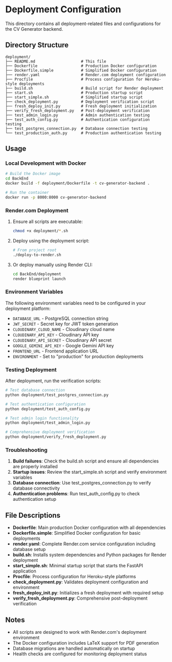# Deployment Configuration

This directory contains all deployment-related files and configurations for the CV Generator backend.

## Directory Structure

```
deployment/
├── README.md                    # This file
├── Dockerfile                   # Production Docker configuration
├── Dockerfile.simple            # Simplified Docker configuration
├── render.yaml                  # Render.com deployment configuration
├── Procfile                     # Process configuration for Heroku-style deployments
├── build.sh                     # Build script for Render deployment
├── start.sh                     # Production startup script
├── start_simple.sh              # Simplified startup script
├── check_deployment.py          # Deployment verification script
├── fresh_deploy_init.py         # Fresh deployment initialization
├── verify_fresh_deployment.py   # Post-deployment verification
├── test_admin_login.py          # Admin authentication testing
├── test_auth_config.py          # Authentication configuration testing
├── test_postgres_connection.py  # Database connection testing
└── test_production_auth.py      # Production authentication testing
```

## Usage

### Local Development with Docker

```bash
# Build the Docker image
cd BackEnd
docker build -f deployment/Dockerfile -t cv-generator-backend .

# Run the container
docker run -p 8000:8000 cv-generator-backend
```

### Render.com Deployment

1. Ensure all scripts are executable:
   ```bash
   chmod +x deployment/*.sh
   ```

2. Deploy using the deployment script:
   ```bash
   # From project root
   ./deploy-to-render.sh
   ```

3. Or deploy manually using Render CLI:
   ```bash
   cd BackEnd/deployment
   render blueprint launch
   ```

### Environment Variables

The following environment variables need to be configured in your deployment platform:

- `DATABASE_URL` - PostgreSQL connection string
- `JWT_SECRET` - Secret key for JWT token generation
- `CLOUDINARY_CLOUD_NAME` - Cloudinary cloud name
- `CLOUDINARY_API_KEY` - Cloudinary API key
- `CLOUDINARY_API_SECRET` - Cloudinary API secret
- `GOOGLE_GEMINI_API_KEY` - Google Gemini API key
- `FRONTEND_URL` - Frontend application URL
- `ENVIRONMENT` - Set to "production" for production deployments

### Testing Deployment

After deployment, run the verification scripts:

```bash
# Test database connection
python deployment/test_postgres_connection.py

# Test authentication configuration
python deployment/test_auth_config.py

# Test admin login functionality
python deployment/test_admin_login.py

# Comprehensive deployment verification
python deployment/verify_fresh_deployment.py
```

### Troubleshooting

1. **Build failures**: Check the build.sh script and ensure all dependencies are properly installed
2. **Startup issues**: Review the start_simple.sh script and verify environment variables
3. **Database connection**: Use test_postgres_connection.py to verify database connectivity
4. **Authentication problems**: Run test_auth_config.py to check authentication setup

## File Descriptions

- **Dockerfile**: Main production Docker configuration with all dependencies
- **Dockerfile.simple**: Simplified Docker configuration for basic deployments
- **render.yaml**: Complete Render.com service configuration including database setup
- **build.sh**: Installs system dependencies and Python packages for Render deployment
- **start_simple.sh**: Minimal startup script that starts the FastAPI application
- **Procfile**: Process configuration for Heroku-style platforms
- **check_deployment.py**: Validates deployment configuration and environment
- **fresh_deploy_init.py**: Initializes a fresh deployment with required setup
- **verify_fresh_deployment.py**: Comprehensive post-deployment verification

## Notes

- All scripts are designed to work with Render.com's deployment environment
- The Docker configuration includes LaTeX support for PDF generation
- Database migrations are handled automatically on startup
- Health checks are configured for monitoring deployment status

